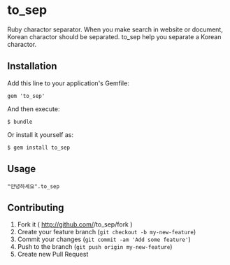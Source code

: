 # to_sep

Ruby charactor separator.
When you make search in website or document, Korean charactor should be separated. to_sep help you separate a Korean charactor.

## Installation

Add this line to your application's Gemfile:

    gem 'to_sep'

And then execute:

    $ bundle

Or install it yourself as:

    $ gem install to_sep

## Usage
  
    "안녕하세요".to_sep  

## Contributing

1. Fork it ( http://github.com/<my-github-username>/to_sep/fork )
2. Create your feature branch (`git checkout -b my-new-feature`)
3. Commit your changes (`git commit -am 'Add some feature'`)
4. Push to the branch (`git push origin my-new-feature`)
5. Create new Pull Request
